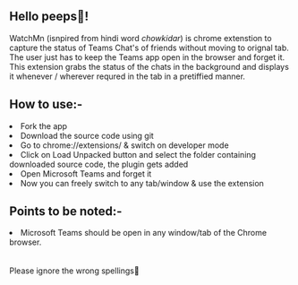 ## Hello peeps👋!
<p> WatchMn (isnpired from hindi word <i>chowkidar</i>) is chrome extenstion to capture the status of Teams Chat's of friends without moving to orignal tab. 
The user just has to keep the Teams app open in the browser and forget it. This extension grabs the status of the chats in the background and displays 
it whenever / wherever requred in the tab in a pretiffied manner.</p>



## How to use:-
<li>Fork the app</li>
<li>Download the source code using git</li>
<li>Go to chrome://extensions/ & switch on developer mode</li>
<li>Click on Load Unpacked button and select the folder containing downloaded source code, the plugin gets added</li>
<li>Open Microsoft Teams and forget it</li>
<li>Now you can freely switch to any tab/window & use the extension</li>

## Points to be noted:-
<li>Microsoft Teams should be open in any window/tab of the Chrome browser.</li>
<br /><br //
<i>Please ignore the wrong spellings🙏</i>
